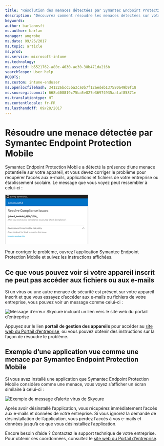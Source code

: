 ```yaml
---
title: "Résolution des menaces détectées par Symantec Endpoint Protection Mobile pour Android | Microsoft Docs"
description: "Découvrez comment résoudre les menaces détectées sur votre appareil Android."
keywords: 
author: barlanmsft
ms.author: barlan
manager: angrobe
ms.date: 09/25/2017
ms.topic: article
ms.prod: 
ms.service: microsoft-intune
ms.technology: 
ms.assetid: b5521762-a80c-4630-ae30-38b471da216b
searchScope: User help
ROBOTS: 
ms.custom: intune-enduser
ms.openlocfilehash: 341226bcc5ba3ca0b7f12aedeb137580a49b9f18
ms.sourcegitcommit: 668b408819c75ba5e827e36974935aafaf85871e
ms.translationtype: HT
ms.contentlocale: fr-FR
ms.lasthandoff: 09/28/2017
---
```

# <a name="resolve-a-threat-found-by-symantec-endpoint-protection-mobile"></a>Résoudre une menace détectée par Symantec Endpoint Protection Mobile

Symantec Endpoint Protection Mobile a détecté la présence d’une menace potentielle sur votre appareil, et vous devez corriger le problème pour récupérer l’accès aux e-mails, applications et fichiers de votre entreprise ou établissement scolaire. Le message que vous voyez peut ressembler à celui-ci :

![L’application Skycure a détecté une menace sur votre appareil](./media/lookout-threat-found-android.png)

Pour corriger le problème, ouvrez l’application Symantec Endpoint Protection Mobile et suivez les instructions affichées.

## <a name="what-you-might-see-if-your-enrolled-device-is-blocked-from-accessing-email-or-files"></a>Ce que vous pouvez voir si votre appareil inscrit ne peut pas accéder aux fichiers ou aux e-mails

Si un virus ou une autre menace de sécurité est présent sur votre appareil inscrit et que vous essayez d’accéder aux e-mails ou fichiers de votre entreprise, vous pouvez voir un message comme celui-ci :

![Message d’erreur Skycure incluant un lien vers le site web du portail d’entreprise](./media/skycure-list-of-potential-issues-android.png)

Appuyez sur le lien **portail de gestion des appareils** pour accéder au [site web du Portail d’entreprise](https://portal.manage.microsoft.com), où vous pouvez obtenir des instructions sur la façon de résoudre le problème.

## <a name="example-of-an-app-that-symantec-endpoint-protection-mobile-sees-as-a-threat"></a>Exemple d’une application vue comme une menace par Symantec Endpoint Protection Mobile

Si vous avez installé une application que Symantec Endpoint Protection Mobile considère comme une menace, vous voyez s’afficher un écran similaire à celui-ci :

![Exemple de message d’alerte virus de Skycure](./media/skycure-virus-alert-android.png)

Après avoir désinstallé l’application, vous récupérez immédiatement l’accès aux e-mails et données de votre entreprise. Si vous ignorez la demande de désinstallation de l’application, vous perdez l’accès à vos e-mails et données jusqu’à ce que vous désinstalliez l’application.

Encore besoin d’aide ? Contactez le support technique de votre entreprise. Pour obtenir ses coordonnées, consultez le [site web du Portail d’entreprise](https://portal.manage.microsoft.com).

